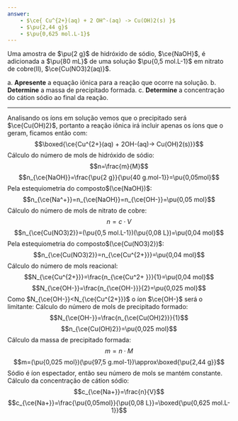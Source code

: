 ```yaml
---
answer:
    - $\ce{ Cu^{2+}(aq) + 2 OH^-(aq) -> Cu(OH)2(s) }$
    - $\pu{2,44 g}$
    - $\pu{0,625 mol.L-1}$
---
```


Uma amostra de $\pu{2 g}$ de hidróxido de sódio, $\ce{NaOH}$, é adicionada a $\pu{80 mL}$ de uma solução $\pu{0,5 mol.L-1}$ em nitrato de cobre(II), $\ce{Cu(NO3)2(aq)}$.

a. **Apresente** a equação iônica para a reação que ocorre na solução.
b. **Determine** a massa de precipitado formada.
c. **Determine** a concentração do cátion sódio ao final da reação.

---

Analisando os íons em solução vemos que o precipitado será $\ce{Cu(OH)2}$, portanto a reação iônica irá incluir apenas os íons que o geram, ficamos então com:
$$\boxed{\ce{Cu^{2+}(aq) + 2OH-(aq)-> Cu(OH)2(s)}}$$
Cálculo do número de mols de hidróxido de sódio:
$$n=\frac{m}{M}$$
$$n_{\ce{NaOH}}=\frac{\pu{2 g}}{\pu{40 g.mol-1}}=\pu{0,05mol}$$
Pela estequiometria do composto$(\ce{NaOH})$:
$$n_{\ce{Na^+}}=n_{\ce{NaOH}}=n_{\ce{OH-}}=\pu{0,05 mol}$$
Cálculo do número de mols de nitrato de cobre:
$$n = c \cdot V$$
$$n_{\ce{Cu(NO3)2}}=(\pu{0,5 mol.L-1})(\pu{0,08 L})=\pu{0,04 mol}$$
Pela estequiometria do composto$(\ce{Cu(NO3)2})$:
$$n_{\ce{Cu(NO3)2}}=n_{\ce{Cu^{2+}}}=\pu{0,04 mol}$$
Cálculo do número de mols reacional:
$$N_{\ce{Cu^{2+}}}=\frac{n_{\ce{Cu^2+ }}}{1}=\pu{0,04 mol}$$
$$N_{\ce{OH-}}=\frac{n_{\ce{OH-}}}{2}=\pu{0,025 mol}$$
Como $N_{\ce{OH-}}<N_{\ce{Cu^{2+}}}$ o íon $\ce{OH-}$ será o limitante:
Cálculo do número de mols de precipitado formado:
$$N_{\ce{OH-}}=\frac{n_{\ce{Cu(OH)2}}}{1}$$
$$n_{\ce{Cu(OH)2}}=\pu{0,025 mol}$$
Cálculo da massa de precipitado formada:
$$m= n \cdot M$$
$$m=(\pu{0,025 mol})(\pu{97,5 g.mol-1})\approx\boxed{\pu{2,44 g}}$$
Sódio é íon espectador, então seu número de mols se mantém constante.
Cálculo da concentração de cátion sódio:
$$c_{\ce{Na+}}=\frac{n}{V}$$
$$c_{\ce{Na+}}=\frac{\pu{0,05mol}}{\pu{0,08 L}}=\boxed{\pu{0,625 mol.L-1}}$$
